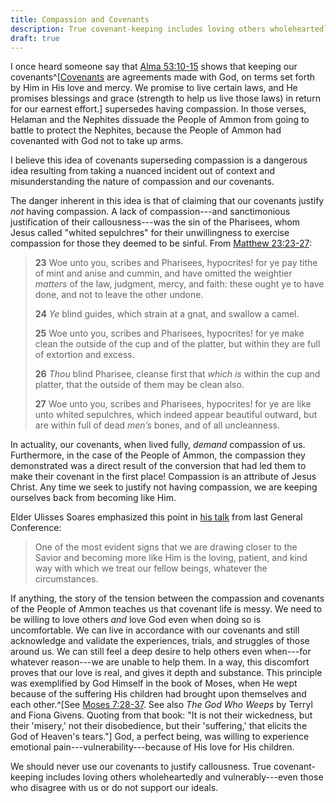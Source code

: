 ```yaml
---
title: Compassion and Covenants
description: True covenant-keeping includes loving others wholeheartedly and vulnerably.
draft: true
---
```

I once heard someone say that
[Alma 53:10-15](https://www.churchofjesuschrist.org/study/scriptures/bofm/alma/53?lang=eng&id=p10-p15#p10)
shows that keeping our
covenants^[[Covenants](https://www.churchofjesuschrist.org/study/manual/gospel-topics/covenant?lang=eng)
are agreements made with God, on terms set forth by Him in His love and mercy.
We promise to live certain laws, and He promises blessings and grace (strength
to help us live those laws) in return for our earnest effort.] supersedes having
compassion. In those verses, Helaman and the Nephites dissuade the People of
Ammon from going to battle to protect the Nephites, because the People of Ammon
had covenanted with God not to take up arms.

I believe this idea of covenants superseding compassion is a dangerous idea
resulting from taking a nuanced incident out of context and misunderstanding
the nature of compassion and our covenants.

The danger inherent in this idea is that of claiming that our covenants justify
_not_ having compassion. A lack of compassion---and sanctimonious justification
of their callousness---was the sin of the Pharisees, whom Jesus called "whited
sepulchres" for their unwillingness to exercise compassion for those they deemed
to be sinful. From
[Matthew 23:23-27](https://www.churchofjesuschrist.org/study/scriptures/nt/matt/23?lang=eng&id=p23-p27#p23):

> **23** Woe unto you, scribes and Pharisees, hypocrites! for ye pay tithe of
> mint and anise and cummin, and have omitted the weightier _matters_ of the
> law, judgment, mercy, and faith: these ought ye to have done, and not to leave
> the other undone.
>
> **24** _Ye_ blind guides, which strain at a gnat, and
> swallow a camel.
>
> **25** Woe unto you, scribes and Pharisees, hypocrites! for ye make clean the
> outside of the cup and of the platter, but within they are full of extortion
> and excess.
>
> **26** _Thou_ blind Pharisee, cleanse first that _which is_ within the cup and
> platter, that the outside of them may be clean also.
>
> **27** Woe unto you, scribes and Pharisees, hypocrites! for ye are like unto
> whited sepulchres, which indeed appear beautiful outward, but are within full
> of dead _men’s_ bones, and of all uncleanness.

In actuality, our covenants, when lived fully, _demand_ compassion of us.
Furthermore, in the case of the People of Ammon, the compassion they
demonstrated was a direct result of the conversion that had led them to make
their covenant in the first place! Compassion is an attribute of Jesus Christ.
Any time we seek to justify not having compassion, we are keeping ourselves back
from becoming like Him.

Elder Ulisses Soares emphasized this point in
[his talk](https://www.churchofjesuschrist.org/study/general-conference/2023/04/43soares?lang=eng)
from last General Conference:

> One of the most evident signs that we are drawing closer to the Savior and
> becoming more like Him is the loving, patient, and kind way with which we
> treat our fellow beings, whatever the circumstances.

If anything, the story of the tension between the compassion and covenants of
the People of Ammon teaches us that covenant life is messy. We need to be
willing to love others _and_ love God even when doing so is uncomfortable. We
can live in accordance with our covenants and still acknowledge and validate the
experiences, trials, and struggles of those around us. We can still feel a deep
desire to help others even when---for whatever reason---we are unable to help
them. In a way, this discomfort proves that our love is real, and gives it depth
and substance. This principle was exemplified by God Himself in the book of
Moses, when He wept because of the suffering His children had brought upon
themselves and each
other.^[See [Moses 7:28-37](https://www.churchofjesuschrist.org/study/scriptures/pgp/moses/7?lang=eng&id=p28-p37#p28).
See also _The God Who Weeps_ by Terryl and Fiona Givens. Quoting from that book:
"It is not their wickedness, but their 'misery,' not their disobedience, but
their 'suffering,' that elicits the God of Heaven's tears."] God, a perfect
being, was willing to experience emotional pain---vulnerability---because of His
love for His children.

We should never use our covenants to justify callousness. True covenant-keeping
includes loving others wholeheartedly and vulnerably---even those who disagree
with us or do not support our ideals.
